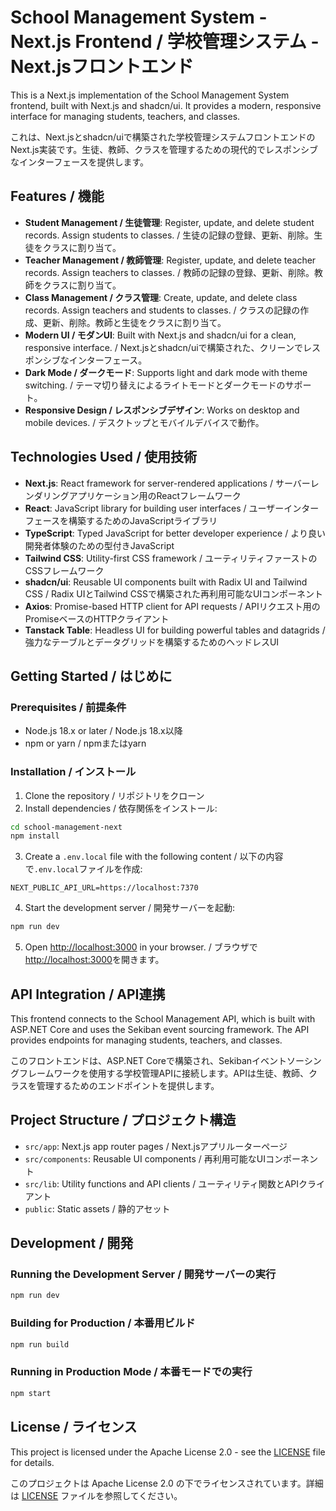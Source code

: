 # School Management System - Next.js Frontend / 学校管理システム - Next.jsフロントエンド

This is a Next.js implementation of the School Management System frontend, built with Next.js and shadcn/ui. It provides a modern, responsive interface for managing students, teachers, and classes.

これは、Next.jsとshadcn/uiで構築された学校管理システムフロントエンドのNext.js実装です。生徒、教師、クラスを管理するための現代的でレスポンシブなインターフェースを提供します。

## Features / 機能

- **Student Management / 生徒管理**: Register, update, and delete student records. Assign students to classes. / 生徒の記録の登録、更新、削除。生徒をクラスに割り当て。
- **Teacher Management / 教師管理**: Register, update, and delete teacher records. Assign teachers to classes. / 教師の記録の登録、更新、削除。教師をクラスに割り当て。
- **Class Management / クラス管理**: Create, update, and delete class records. Assign teachers and students to classes. / クラスの記録の作成、更新、削除。教師と生徒をクラスに割り当て。
- **Modern UI / モダンUI**: Built with Next.js and shadcn/ui for a clean, responsive interface. / Next.jsとshadcn/uiで構築された、クリーンでレスポンシブなインターフェース。
- **Dark Mode / ダークモード**: Supports light and dark mode with theme switching. / テーマ切り替えによるライトモードとダークモードのサポート。
- **Responsive Design / レスポンシブデザイン**: Works on desktop and mobile devices. / デスクトップとモバイルデバイスで動作。

## Technologies Used / 使用技術

- **Next.js**: React framework for server-rendered applications / サーバーレンダリングアプリケーション用のReactフレームワーク
- **React**: JavaScript library for building user interfaces / ユーザーインターフェースを構築するためのJavaScriptライブラリ
- **TypeScript**: Typed JavaScript for better developer experience / より良い開発者体験のための型付きJavaScript
- **Tailwind CSS**: Utility-first CSS framework / ユーティリティファーストのCSSフレームワーク
- **shadcn/ui**: Reusable UI components built with Radix UI and Tailwind CSS / Radix UIとTailwind CSSで構築された再利用可能なUIコンポーネント
- **Axios**: Promise-based HTTP client for API requests / APIリクエスト用のPromiseベースのHTTPクライアント
- **Tanstack Table**: Headless UI for building powerful tables and datagrids / 強力なテーブルとデータグリッドを構築するためのヘッドレスUI

## Getting Started / はじめに

### Prerequisites / 前提条件

- Node.js 18.x or later / Node.js 18.x以降
- npm or yarn / npmまたはyarn

### Installation / インストール

1. Clone the repository / リポジトリをクローン
2. Install dependencies / 依存関係をインストール:

```bash
cd school-management-next
npm install
```

3. Create a `.env.local` file with the following content / 以下の内容で`.env.local`ファイルを作成:

```
NEXT_PUBLIC_API_URL=https://localhost:7370
```

4. Start the development server / 開発サーバーを起動:

```bash
npm run dev
```

5. Open [http://localhost:3000](http://localhost:3000) in your browser. / ブラウザで[http://localhost:3000](http://localhost:3000)を開きます。

## API Integration / API連携

This frontend connects to the School Management API, which is built with ASP.NET Core and uses the Sekiban event sourcing framework. The API provides endpoints for managing students, teachers, and classes.

このフロントエンドは、ASP.NET Coreで構築され、Sekibanイベントソーシングフレームワークを使用する学校管理APIに接続します。APIは生徒、教師、クラスを管理するためのエンドポイントを提供します。

## Project Structure / プロジェクト構造

- `src/app`: Next.js app router pages / Next.jsアプリルーターページ
- `src/components`: Reusable UI components / 再利用可能なUIコンポーネント
- `src/lib`: Utility functions and API clients / ユーティリティ関数とAPIクライアント
- `public`: Static assets / 静的アセット

## Development / 開発

### Running the Development Server / 開発サーバーの実行

```bash
npm run dev
```

### Building for Production / 本番用ビルド

```bash
npm run build
```

### Running in Production Mode / 本番モードでの実行

```bash
npm start
```

## License / ライセンス

This project is licensed under the Apache License 2.0 - see the [LICENSE](../../LICENSE) file for details.

このプロジェクトは Apache License 2.0 の下でライセンスされています。詳細は [LICENSE](../../LICENSE) ファイルを参照してください。
